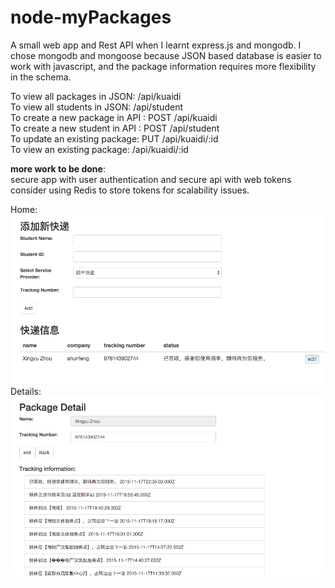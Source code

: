 # node-myPackages
A small web app and Rest API when I learnt express.js and mongodb. I chose mongodb and mongoose because JSON based database is easier to work 
with javascript, and the package information requires more flexibility in the schema.

To view all packages in JSON: /api/kuaidi<br>
To view all students in JSON: /api/student<br>
To create a new package in API : POST /api/kuaidi<br>
To create a new student in API : POST /api/student<br>
To update an existing package: PUT /api/kuaidi/:id<br>
To view an existing package: /api/kuaidi/:id<br>

<b>more work to be done</b>:<br>
secure app with user authentication and secure api with web tokens<br>
consider using Redis to store tokens for scalability issues.

Home:
![alt tag](https://raw.githubusercontent.com/xingyz/node-myPackages/master/images/overview.png)
Details:
![alt tag](https://raw.githubusercontent.com/xingyz/node-myPackages/master/images/details.png)



